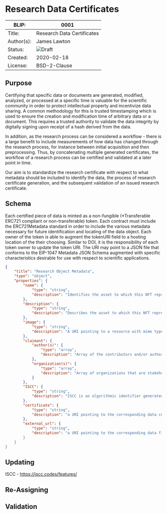 # Research Data Certificates

| BLIP:     | 0001                                                         |
| -------- | ------------------------------------------------------------ |
| Title:   | Research Data Certificates                                      |
| Author(s):  | James Lawton                                                           |
| Status:  | ![Draft](http://rfc.unprotocols.org/spec:2/COSS/draft.svg) |
| Created: | 2020-02-18                                                   |
| License: | BSD-2-Clause                                                 |

## Purpose
Certifying that specific data or documents are generated, modified, analyzed, or processed at a specific time is valuable for the scientific community in order to protect intellectual property and incentivize data sharing. A common methodology for this is trusted timestamping which is used to ensure the creation and modification time of arbitrary data or a document. This requires a trusted authority to validate the data integrity by digitally signing upon receipt of a hash derived from the data.

In addition, as the research process can be considered a workflow - there is a large benefit to include measurements of how data has changed through the research process, for instance between initial acquisition and then preprocessing. Thus, by concatenating multiple generated certificates, the workflow of a research process can be certified and validated at a later point in time.

Our aim is to standardize the research certificate with respect to what metadata should be included to identify the data, the process of research certificate generation, and the subsequent validation of an issued research certificate.

## Schema
Each certified piece of data is minted as a non-fungible (*Transferable ERC721 compliant or non-transferable) token. Each contract must include the ERC721Metadata standard in order to include the various metadata necessary for future identification and locating of the data object. Each owner of the token is able to augment the tokenURI field to a hosting location of the their choosing. Similar to DOI, it is the responsibility of each token owner to update the token URI. The URI may point to a JSON file that conforms to the EIP-1047 Metadata JSON Schema augmented with specific characteristics desirable for use with respect to scientific applications.

```json
{
    "title": "Research Object Metadata",
    "type": "object",
    "properties": {
        "name": {
            "type": "string",
            "description": "Identifies the asset to which this NFT represents"
        },
        "description": {
            "type": "string",
            "description": "Describes the asset to which this NFT represents"
        },
        "image": {
            "type": "string",
            "description": "A URI pointing to a resource with mime type image/* representing the asset to which this NFT represents. Consider making any images at a width between 320 and 1080 pixels and aspect ratio between 1.91:1 and 4:5 inclusive."
        },
        "claimant": {
            "author(s)": {
                "type": "array",
                "description": "Array of the contributors and/or authors of the data associated with the corresponding ISCC."
            },
            "organization(s)": {
                "type": "array",
                "description": "Array of organizations that are stakeholders in the certified data."
            }
        },
        "ISCC": {
            "type": "string",
            "description": "ISCC is an algorithmic identifier generated from the content itself. This currently includes metadata similarity, normalized content similarity, encoded data similarity, and exact data integrity."
        },
        "certificate": {
            "type": "string",
            "description": "a URI pointing to the corresponding data certificate in PDF format. The certificate can be utilized to prove via certified timestamping the data certification time."
        },
        "external_url": {
            "type": "string",
            "description": "a URI pointing to the corresponding data file where the data can be downloaded. If provided, the data at the URI should resolve to the same ISCC listed in the metadata.
        }
    }
}
```





## Updating
ISCC - https://iscc.codes/features/



## Re-Assigning



## Validation


